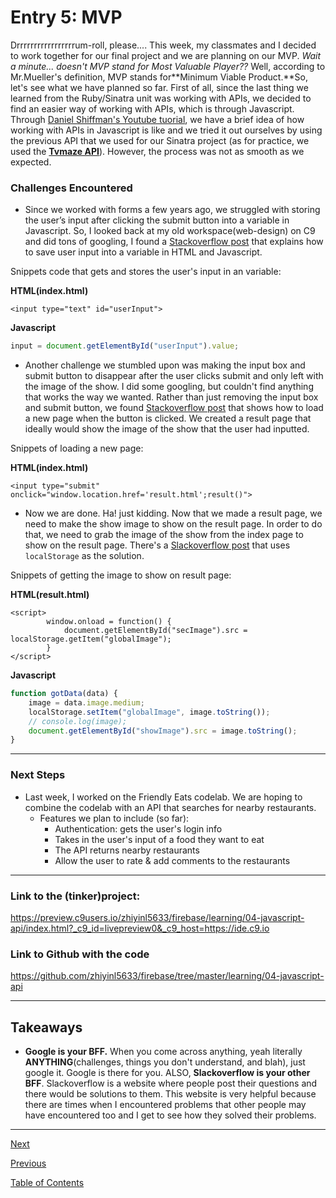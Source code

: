 # Entry 5: MVP
Drrrrrrrrrrrrrrrrrum-roll, please.... This week, my classmates and I decided to work together for our final project and we are planning on our MVP. *Wait a minute... doesn't MVP stand for Most Valuable Player??* Well, according to Mr.Mueller's definition, MVP stands for**Minimum Viable Product.**So, let's see what we have planned so far. First of all, since the last thing we learned from the Ruby/Sinatra unit was working with APIs, we decided to find an easier way of working with APIs, which is through Javascript. Through [Daniel Shiffman's Youtube tuorial](https://www.youtube.com/watch?v=ecT42O6I_WI), we have a brief idea of how working with APIs in Javascript is like and we tried it out ourselves by using the previous API that we used for our Sinatra project (as for practice, we used the [**Tvmaze API**](http://www.tvmaze.com/api)). However, the process was not as smooth as we expected. 

### Challenges Encountered
* Since we worked with forms a few years ago, we struggled with storing the user’s input after clicking the submit button into a variable in Javascript. So, I looked back at my old workspace(web-design) on C9 and did tons of googling, I found a [Stackoverflow post](https://stackoverflow.com/questions/17433557/how-to-save-user-input-into-a-variable-in-html-and-js) that explains how to save user input into a variable in HTML and Javascript.

Snippets code that gets and stores the user's input in an variable:

**HTML(index.html)**
```
<input type="text" id="userInput">
```
**Javascript**
``` javascript
input = document.getElementById("userInput").value;
```

* Another challenge we stumbled upon was making the input box and submit button to disappear after the user clicks submit and only left with the image of the show. I did some googling, but couldn't find anything that works the way we wanted. Rather than just removing the input box and submit button, we found [Stackoverflow post](https://stackoverflow.com/questions/3682805/javascript-load-a-page-on-button-click) that shows how to load a new page when the button is clicked. We created a result page that ideally would show the image of the show that the user had inputted.

Snippets of loading a new page:

**HTML(index.html)**
```
<input type="submit" onclick="window.location.href='result.html';result()">
```

* Now we are done. Ha! just kidding. Now that we made a result page, we need to make the show image to show on the result page. In order to do that, we need to grab the image of the show from the index page to show on the result page. There's a [Slackoverflow post](https://stackoverflow.com/questions/27765666/passing-variable-through-javascript-from-one-html-page-to-another-page?noredirect=1&lq=1) that uses ```localStorage``` as the solution.

Snippets of getting the image to show on result page:

**HTML(result.html)**
```
<script>
        window.onload = function() {
            document.getElementById("secImage").src = localStorage.getItem("globalImage");
        }
</script>
```
**Javascript**
```javascript
function gotData(data) {
    image = data.image.medium;
    localStorage.setItem("globalImage", image.toString());
    // console.log(image);
    document.getElementById("showImage").src = image.toString();
}
```

---
### Next Steps
* Last week, I worked on the Friendly Eats codelab. We are hoping to combine the codelab with an API that searches for nearby restaurants.
    * Features we plan to include (so far):
        * Authentication: gets the user's login info
        * Takes in the user's input of a food they want to eat
        * The API returns nearby restaurants
        * Allow the user to rate & add comments to the restaurants
---

### **Link to the (tinker)project:**
https://preview.c9users.io/zhiyinl5633/firebase/learning/04-javascript-api/index.html?_c9_id=livepreview0&_c9_host=https://ide.c9.io

### **Link to Github with the code**
https://github.com/zhiyinl5633/firebase/tree/master/learning/04-javascript-api

---
## Takeaways
* **Google is your BFF.** When you come across anything, yeah literally **ANYTHING**(challenges, things you don't understand, and blah), just google it. Google is there for you. ALSO, **Slackoverflow is your other BFF**. Slackoverflow is a website where people post their questions and there would be solutions to them. This website is very helpful because there are times when I encountered problems that other people may have encountered too and I get to see how they solved their problems.
---
[Next](entry7.md)

[Previous](entry5.md)

[Table of Contents](../README.md)